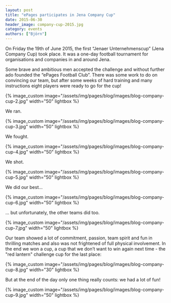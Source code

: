 ```yaml
---
layout: post
title: "ePages participates in Jena Company Cup"
date: 2015-06-30
header_image: company-cup-2015.jpg
category: events
authors: ["Björn"]
---
```

On Friday the 19th of June 2015, the first “Jenaer Unternehmenscup” (Jena Company Cup) took place.
It was a one-day football tournament for organisations and companies in and around Jena.

Some brave and ambitious men accepted the challenge and without further ado founded the “ePages Football Club”.
There was some work to do on convincing our team, but after some weeks of hard training and many instructions eight players were ready to go for the cup!

{% image_custom image="/assets/img/pages/blog/images/blog-company-cup-2.jpg" width="50" lightbox %}

We ran.

{% image_custom image="/assets/img/pages/blog/images/blog-company-cup-3.jpg" width="50" lightbox %}

We fought.

{% image_custom image="/assets/img/pages/blog/images/blog-company-cup-4.jpg" width="50" lightbox %}

We shot.

{% image_custom image="/assets/img/pages/blog/images/blog-company-cup-5.jpg" width="50" lightbox %}

We did our best...

{% image_custom image="/assets/img/pages/blog/images/blog-company-cup-6.jpg" width="50" lightbox %}

... but unfortunately, the other teams did too.

{% image_custom image="/assets/img/pages/blog/images/blog-company-cup-7.jpg" width="50" lightbox %}

Our team showed a lot of commitment, passion, team spirit and fun in thrilling matches and also was not frightened of full physical involvement. In the end we won a cup, a cup that we don’t want to win again next time - the "red lantern" challenge cup for the last place:

{% image_custom image="/assets/img/pages/blog/images/blog-company-cup-8.jpg" width="30" lightbox %}

But at the end of the day only one thing really counts: we had a lot of fun!

{% image_custom image="/assets/img/pages/blog/images/blog-company-cup-9.jpg" width="50" lightbox %}

